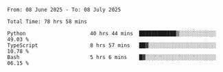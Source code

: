 <!--START_SECTION:waka-->

```abap
From: 08 June 2025 - To: 08 July 2025

Total Time: 78 hrs 58 mins

Python                     40 hrs 44 mins  ████████████▒░░░░░░░░░░░░   49.03 %
TypeScript                 8 hrs 57 mins   ██▓░░░░░░░░░░░░░░░░░░░░░░   10.78 %
Bash                       5 hrs 6 mins    █▓░░░░░░░░░░░░░░░░░░░░░░░   06.15 %
```

<!--END_SECTION:waka-->
